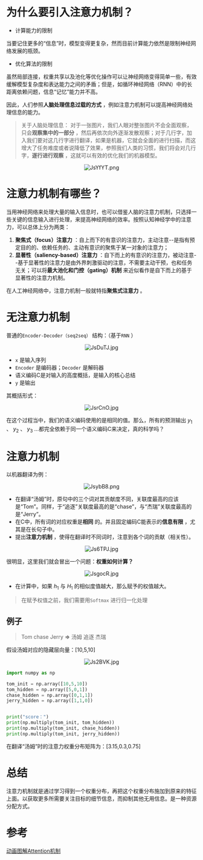# 为什么要引入注意力机制？

- 计算能力的限制

当要记住更多的“信息”时，模型变得更复杂，然而目前计算能力依然是限制神经网络发展的瓶颈。

- 优化算法的限制

虽然局部连接，权重共享以及池化等优化操作可以让神经网络变得简单一些，有效缓解模型复杂度和表达能力之间的矛盾；但是，如循环神经网络（RNN）中的长距离依赖问题，信息“记忆”能力并不高。

因此，人们参照**人脑处理信息过载的方式** ，例如注意力机制可以提高神经网络处理信息的能力。

> 关于人脑处理信息：
> 对于一张图片，我们人眼对整张图片不会全面观察，只会**观察集中的一部分** ，然后再依次向外逐渐发散观察；对于几行字，加入我们要对这几行字进行翻译，如果是机器，它就会全面的进行扫描，而这增大了任务难度或者说降低了效果，参照我们人类的习惯，我们将会对几行字，**逐行进行观察** ，这就可以有效的优化我们的机器模型。

<center><img src="https://s1.ax1x.com/2020/04/25/JsYfYT.png" alt="JsYfYT.png" border="0" /></center>

# 注意力机制有哪些？

当用神经网络来处理大量的输入信息时，也可以借鉴人脑的注意力机制，只选择一些关键的信息输入进行处理，来提高神经网络的效率。按照认知神经学中的注意力，可以总体上分为两类：

1. **聚焦式（focus）注意力** ：自上而下的有意识的注意力，主动注意--是指有预定目的的、依赖任务的、主动有意识的聚焦于某一对象的注意力；
2. **显著性（saliency-based）注意力** ：自下而上的有意识的注意力，被动注意--基于显著性的注意力是由外界刺激驱动的注意，不需要主动干预，也和任务无关；可以将**最大池化和门控（gating）机制** 来近似看作是自下而上的基于显著性的注意力机制。

在人工神经网络中，注意力机制一般就特指**聚焦式注意力** 。

# 无注意力机制

普通的`Encoder-Decoder（seq2seq）` 结构：（基于`RNN` ）

<center><img src="https://s1.ax1x.com/2020/04/25/JsDuTJ.jpg" alt="JsDuTJ.jpg" border="0" /></center>

- `x` 是输入序列
- `Encoder` 是编码器；`Decoder` 是解码器
- 语义编码C是对输入的高度概括，是输入的核心总结
- `y` 是输出

其概括形式：

<center><img src="https://s1.ax1x.com/2020/04/25/JsrCnO.jpg" alt="JsrCnO.jpg" border="0" /></center>

在这个过程当中，我们的语义编码使用的是相同的值。那么，所有的预测输出 $y_{1}$ 、 $y_{2}$ 、 $y_{3}$ ...都完全依赖于同一个语义编码C来决定，真的科学吗？

# 注意力机制

以机器翻译为例：

<center><img src="https://s1.ax1x.com/2020/04/25/JsybB8.png" alt="JsybB8.png" border="0" /></center>

- 在翻译“汤姆”时，原句中的三个词对其贡献度不同，关联度最高的应该是“Tom”。同样，于“追逐”关联度最高的是“chase”，与“杰瑞”关联度最高的是“Jerry”。
- 在C中，所有词的对应权重是**相同** 的。并且固定编码C能表示的**信息有限**  ，尤其是在长句子中。
- 提出**注意力机制** ，使得在翻译时不同词时，注意到各个词的贡献（相关性）。

<center><img src="https://s1.ax1x.com/2020/04/25/Js6TPJ.jpg" alt="Js6TPJ.jpg" border="0" /></center>

很明显，这里我们就会冒出一个问题：**权重如何计算？**

<center><img src="https://s1.ax1x.com/2020/04/25/JsgocR.jpg" alt="JsgocR.jpg" border="0" /></center>

- 在计算中，如果 $h_{1}$ 与 $H_{1}$ 的相似度值越大，那么赋予的权值越大。

> 在赋予权值之前，我们需要用`Softmax` 进行归一化处理

## 例子

> Tom chase Jerry **=>** 汤姆 追逐 杰瑞

假设汤姆对应的隐藏层向量：[10,5,10]

<center><img src="https://s1.ax1x.com/2020/04/25/Js2BVK.jpg" alt="Js2BVK.jpg" border="0" /></center>

```python
import numpy as np

tom_init = np.array([10,5,10])
tom_hidden = np.array([5,0,1])
chase_hidden = np.array([0,1,1])
jerry_hidden = np.array([1,1,0])


print("score：")
print(np.multiply(tom_init, tom_hidden))
print(np.multiply(tom_init, chase_hidden))
print(np.multiply(tom_init, jerry_hidden))
```

在翻译“汤姆”时的注意力权重分布矩阵为：[3.15,0.3,0.75]

# 总结

注意力机制就是通过学习得到一个权重分布，再把这个权重分布施加到原来的特征上面。以获取更多所需要关注目标的细节信息，而抑制其他无用信息。是一种资源分配方式。

# 参考

[动画图解Attention机制](https://mp.weixin.qq.com/s?__biz=Mzg5ODAzMTkyMg==&mid=2247485860&idx=1&sn=e926a739784090b3779711164217b968&chksm=c06981f9f71e08efb5f57441444f71a09f1d27fc667af656a5ad1173e32ad394201d02195a3a&mpshare=1&scene=1&srcid=0618HMAYi4gzzwWfedLoOuSD&key=cb6098335ab487a8ec84c95399379f16f975d33ce91588d73ecf857c54b543666b5927e231ad3a9b17bff0c20fff20fc49c262912dca050dee9465801de8a4cdc79e3d8f4fbc058345331fb691bcbacb&ascene=1&uin=MTE3NTM4MTY0NA%3D%3D&devicetype=Windows+10&version=62060833&lang=zh_CN&pass_ticket=ikhBXxX7PL%2Fal9hbIGXbRFA96ei74EF%2BcP8KdbP6UcV6mIpOfPWzVuju%2Bqw86q5r)

